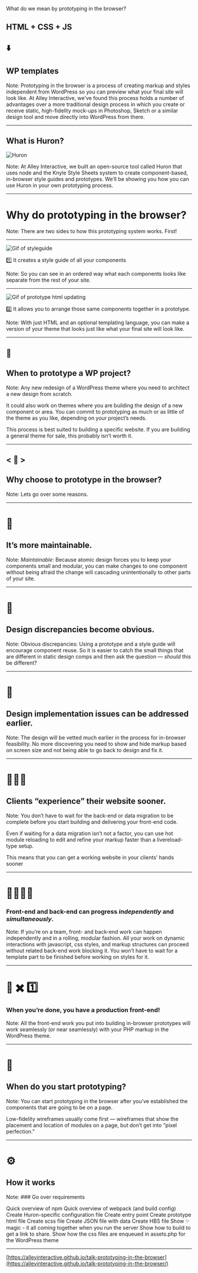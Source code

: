 What do we mean by prototyping in the browser?

## HTML + CSS + JS <!-- .element: class="fragment" data-fragment-index="1" -->
## ⬇️ <!-- .element: class="fragment" data-fragment-index="1" -->
## WP templates <!-- .element: class="fragment" data-fragment-index="1" -->

Note: Prototyping in the browser is a process of creating markup and styles independent from WordPress so you can preview what your final site will look like. At Alley Interactive, we’ve found this process holds a number of advantages over a more traditional design process in which you create or receive static, high-fidelity mock-ups in Photoshop, Sketch or a similar design tool and move directly into WordPress from there.

---

## What is Huron?

![Huron](https://cl.ly/3L1V1g3M3a3c/download/www.npmjs.com-package-huron.png)

Note: At Alley Interactive, we built an open-source tool called Huron that uses node and the Knyle Style Sheets system to create component-based, in-browser style guides and prototypes. We’ll be showing you how you can use Huron in your own prototyping process.

---

# Why do prototyping in the browser?

Note: There are two sides to how this prototyping system works. First!

---

![Gif of styleguide](https://cl.ly/2s292S0z3J2q/download/Screen%20Recording%202017-05-27%20at%2011.51%20AM.gif)

1️⃣  It creates a style guide of all your components

Note: So you can see in an ordered way what each components looks like separate from the rest of your site.

---

![Gif of prototype html updating](https://cl.ly/0z2A0v1v3v3z/download/Screen%20Recording%202017-05-27%20at%2012.03%20PM.gif)

2️⃣ It allows you to arrange those same components together in a prototype.

Note: With just HTML and an optional templating language, you can make a version of your theme that looks just like what your final site will look like.

---

## 🤔
## When to prototype a WP project?

Note: Any new redesign of a WordPress theme where you need to architect a new design from scratch.

It could also work on themes where you are building the design of a new component or area. You can commit to prototyping as much or as little of the theme as you like, depending on your project’s needs.

This process is best suited to building a specific website. If you are building a general theme for sale, this probably isn’t worth it.

---

## < 🎨 > <!-- .element: class="code" -->
## Why choose to prototype in the browser?

Note: Lets go over some reasons.

---

# 🔨
## It’s more maintainable.

Note: *Maintainable*: Because atomic design forces you to keep your components small and modular, you can make changes to one component without being afraid the change will cascading unintentionally to other parts of your site.

---

# 👯
## Design discrepancies become obvious.

Note: Obvious discrepancies: Using a prototype and a style guide will encourage component reuse. So it is easier to catch the small things that are different in static design comps and then ask the question — _should_ this be different?

---

# 🙋
## Design implementation issues can be addressed earlier.

Note: The design will be vetted much earlier in the process for in-browser feasibility. No more discovering you need to show and hide markup based on screen size and not being able to go back to design and fix it.

---

# 👩‍💻💯
## Clients “experience” their website sooner.

Note: You don’t have to wait for the back-end or data migration to be complete before you start building and delivering your front-end code.

Even if waiting for a data migration isn’t not a factor, you can use hot module reloading to edit and refine your markup faster than a livereload-type setup.

This means that you can get a working website in your clients’ hands sooner

---

# 👩‍💻👨‍💻
### Front-end and back-end can progress _independently_ and _simultaneously_.

Note: If you’re on a team, front- and back-end work can happen independently and in a rolling, modular fashion. All your work on dynamic interactions with javascript, css styles, and markup structures can proceed without related back-end work blocking it. You won’t have to wait for a template part to be finished before working on styles for it.

---

# 🔨 ✖️ 1️⃣
### When you’re done, you have a production front-end!

Note: All the front-end work you put into building in-browser prototypes will work seamlessly (or near seamlessly) with your PHP markup in the WordPress theme.

---

# 🤔
## When do you start prototyping?

Note: You can start prototyping in the browser after you’ve established the components that are going to be on a page.

Low-fidelity wireframes usually come first — wireframes that show the placement and location of modules on a page, but don’t get into “pixel perfection.”

---

# ⚙️
## How it works

Note: ### Go over requirements

Quick overview of npm
Quick overview of webpack (and build config)
Create Huron-specific configuration file
Create entry point
Create prototype html file
Create scss file
Create JSON file with data
Create HBS file
Show ✨ magic - it all coming together when you run the server
Show how to build to get a link to share.
Show how the css files are enqueued in assets.php for the WordPress theme

---

[https://alleyinteractive.github.io/talk-prototyping-in-the-browser](https://alleyinteractive.github.io/talk-prototyping-in-the-browser/)
